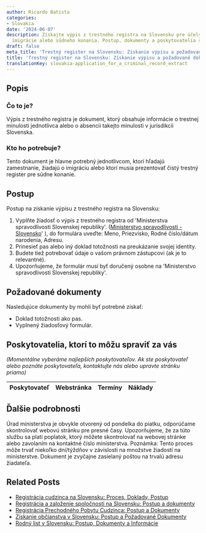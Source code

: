 ```yaml
---
author: Ricardo Batista
categories:
- Slovakia
date: '2024-06-07'
description: Získajte výpis z trestného registra na Slovensku pre účely zamestnania,
  imigrácie alebo súdneho konania. Postup, dokumenty a poskytovatelia služby s cenami.
draft: false
meta_title: 'Trestný register na Slovensku: Získanie výpisu a požadované dokumenty'
title: 'Trestný register na Slovensku: Získanie výpisu a požadované dokumenty'
translationKey: slovakia-application_for_a_criminal_record_extract
---
```



## Popis
### Čo to je?
Výpis z trestného registra je dokument, ktorý obsahuje informácie o trestnej minulosti jednotlivca alebo o absencii takejto minulosti v jurisdikcii Slovenska.

### Kto ho potrebuje?
Tento dokument je hlavne potrebný jednotlivcom, ktorí hľadajú zamestnanie, žiadajú o imigráciu alebo ktorí musia prezentovať čistý trestný register pre súdne konanie.

## Postup

Postup na získanie výpisu z trestného registra na Slovensku:

1. Vyplňte žiadosť o výpis z trestného registra od 'Ministerstva spravodlivosti Slovenskej republiky'. ([Ministerstvo spravodlivosti - Slovensko](http://'www.justice.gov.sk/)' ), do formulára uveďte: Meno, Priezvisko, Rodné číslo/dátum narodenia, Adresu.
2. Prinesieť pas alebo iný doklad totožnosti na preukázanie svojej identity.
3. Budete tiež potrebovať údaje o vašom právnom zástupcovi (ak je to relevantné).
4. Upozorňujeme, že formulár musí byť doručený osobne na 'Ministerstvo spravodlivosti Slovenskej republiky'.

## Požadované dokumenty

Nasledujúce dokumenty by mohli byť potrebné získať:

- Doklad totožnosti ako pas.
- Vyplnený žiadosťový formulár.

## Poskytovatelia, ktorí to môžu spraviť za vás

_(Momentálne vyberáme najlepších poskytovateľov. Ak ste poskytovateľ alebo poznáte poskytovateľa, kontaktujte nás alebo upravte stránku priamo)_

| Poskytovateľ    |     Webstránka  |     Termíny      |       Náklady    |
| :-------------: | :-------------: |  :-------------: | :-------------: |

## Ďalšie podrobnosti
Úrad ministerstva je obvykle otvorený od pondelka do piatku, odporúčame skontrolovať webovú stránku pre presné časy. Upozorňujeme, že za túto službu sa platí poplatok, ktorý môžete skontrolovať na webovej stránke alebo zavolaním na kontaktné číslo ministerstva.
Poznámka: Tento proces môže trvať niekoľko dní/týždňov v závislosti na množstve žiadostí na ministerstve. Dokument je zvyčajne zasielaný poštou na trvalú adresu žiadateľa.
## Related Posts

- [Registrácia cudzinca na Slovensku: Proces, Doklady, Postup](https://tramitit.com/sk/guides/slovakia/registracia_cudzieho_statneho_prislusnika/)
- [Registrácia a založenie spoločnosti na Slovensku: Postup a dokumenty](https://tramitit.com/sk/guides/slovakia/zapis_do_obchodneho_registra/)
- [Registrácia Prechodného Pobytu Cudzinca: Postup a Dokumenty](https://tramitit.com/sk/guides/slovakia/registracia_prechodneho_pobytu_cudzinca/)
- [Získanie občianstva v Slovensku: Postup a Požadované Dokumenty](https://tramitit.com/sk/guides/slovakia/nadobudnutie_slovenskeho_obcianstva/)
- [Rodný list v Slovensku: Postup, Dokumenty a Informácie](https://tramitit.com/sk/guides/slovakia/vydanie_rodneho_listu/)